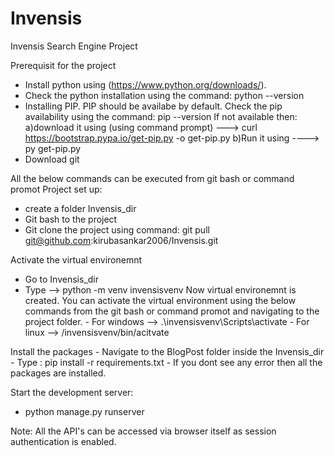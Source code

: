 # Invensis
Invensis Search Engine Project

Prerequisit for the project 
  - Install python using (https://www.python.org/downloads/). 
  - Check the python installation using the command: python --version
  - Installing PIP. 
    PIP should be availabe by default. Check the pip availability using the command: pip --version
    If not available then:
            a)download it using (using command prompt) ---> curl https://bootstrap.pypa.io/get-pip.py -o get-pip.py
            b)Run it using ----> py get-pip.py  
  - Download git 
  
All the below commands can be executed from git bash or command promot 
Project set up:
  - create a folder Invensis_dir
  - Git bash to the project   
  - Git clone the project using command: git pull git@github.com:kirubasankar2006/Invensis.git
  
Activate the virtual environemnt
  - Go to Invensis_dir
  - Type --> python -m venv invensisvenv
    Now virtual environemnt is created. You can activate the virtual environment using the below commands from the git bash or command promot and navigating to the project folder. 
        - For windows --> .\invensisvenv\Scripts\activate
        - For linux -->  /invensisvenv/bin/acitvate

Install the packages
    - Navigate to the BlogPost folder inside the Invensis_dir
    - Type : pip install -r requirements.txt
    - If you dont see any error then all the packages are installed. 

Start the development server:
  - python manage.py runserver
    
Note: All the API's can be accessed via browser itself as session authentication is enabled.   
  
   
 
   
   
  
